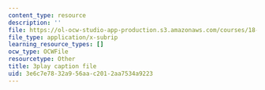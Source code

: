 ```yaml
---
content_type: resource
description: ''
file: https://ol-ocw-studio-app-production.s3.amazonaws.com/courses/18-01sc-single-variable-calculus-fall-2010/3e6c7e7832a956aac2012aa7534a9223_Psks_KK0YZ8.srt
file_type: application/x-subrip
learning_resource_types: []
ocw_type: OCWFile
resourcetype: Other
title: 3play caption file
uid: 3e6c7e78-32a9-56aa-c201-2aa7534a9223
---
```

